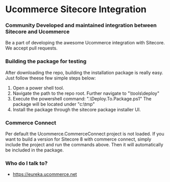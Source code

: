 # Ucommerce Sitecore Integration #

### Community Developed and maintained integration between Sitecore and Ucommerce ###
Be a part of developing the awesome Ucommerce integration with Sitecore. We accept pull requests.

### Building the package for testing ###

After downloading the repo, building the installation package is really easy. 
Just follow theese few simple steps below:

1. Open a power shell tool.
2. Navigate the path to the repo root.
	Further navigate to "\tools\deploy"
3. Execute the powershell command: ".\Deploy.To.Package.ps1"
	The package will be located under "c:\tmp"
4. Install the package through the sitecore package installer UI.

### Commerce Connect ###

Per default the Ucommerce.CommerceConnect project is not loaded. If you want to build a version for Sitecore 8 with commerce connect, simply include the project and run the commands above. Then it will automatically be included in the package. 

### Who do I talk to? ###

* https://eureka.ucommerce.net